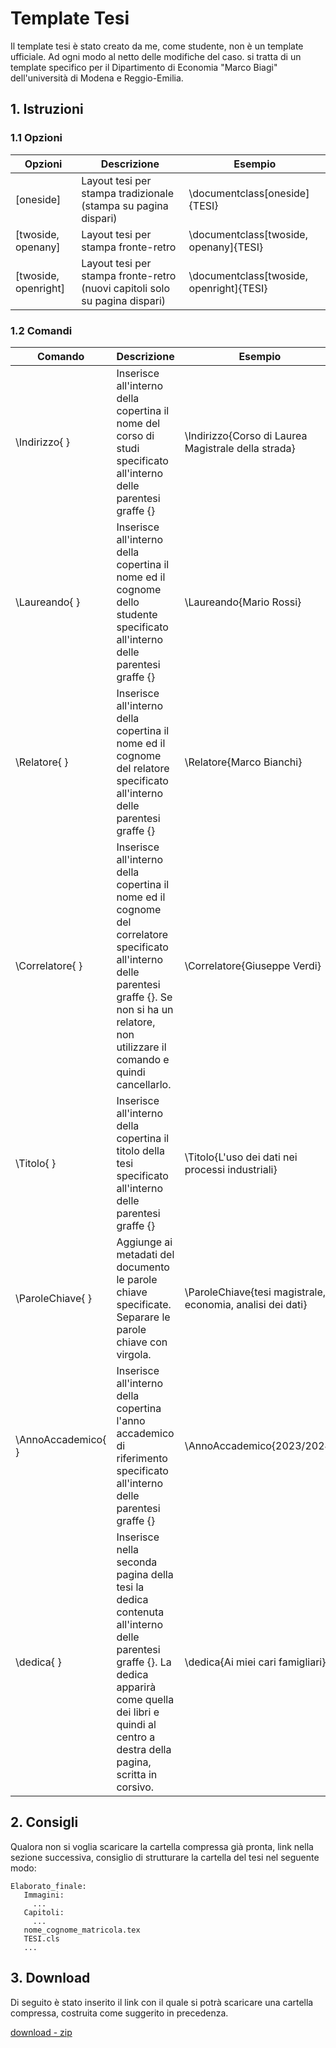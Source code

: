 # Template Tesi
Il template tesi è stato creato da me, come studente, non è un template ufficiale. Ad ogni modo al netto delle modifiche del caso. si tratta di un template specifico per il Dipartimento di Economia "Marco Biagi" dell'università di Modena e Reggio-Emilia.

## 1. Istruzioni 
### 1.1 Opzioni
| Opzioni                  | Descrizione                                                      | Esempio                               |
|--------------------------|------------------------------------------------------------------|---------------------------------------|
| [oneside]                | Layout tesi per stampa tradizionale (stampa su pagina dispari)           | \documentclass[oneside]{TESI}        |
| [twoside, openany]      | Layout tesi per stampa fronte-retro                          | \documentclass[twoside, openany]{TESI}|
| [twoside, openright]    | Layout tesi per stampa fronte-retro (nuovi capitoli solo su pagina dispari)          | \documentclass[twoside, openright]{TESI}|

### 1.2 Comandi
| Comando                  | Descrizione                                                     | Esempio                               |
|--------------------------|-----------------------------------------------------------------|---------------------------------------|
| \Indirizzo{ }           | Inserisce all'interno della copertina il nome del corso di studi specificato all'interno delle parentesi graffe {}        | \Indirizzo{Corso di Laurea Magistrale della strada} |
| \Laureando{ }           | Inserisce all'interno della copertina il nome ed il cognome dello studente specificato all'interno delle parentesi graffe {}  | \Laureando{Mario Rossi}               |
| \Relatore{ }            | Inserisce all'interno della copertina il nome ed il cognome del relatore specificato all'interno delle parentesi graffe {}  | \Relatore{Marco Bianchi}              |
| \Correlatore{ }         | Inserisce all'interno della copertina il nome ed il cognome del correlatore specificato all'interno delle parentesi graffe {}. Se non si ha un relatore, non utilizzare il comando e quindi cancellarlo.          | \Correlatore{Giuseppe Verdi}          |
| \Titolo{ }              | Inserisce all'interno della copertina il titolo della tesi specificato all'interno delle parentesi graffe {}              | \Titolo{L'uso dei dati nei processi industriali} |
| \ParoleChiave{ }        | Aggiunge ai metadati del documento le parole chiave specificate. Separare le parole chiave con virgola.        | \ParoleChiave{tesi magistrale, economia, analisi dei dati} |
| \AnnoAccademico{ }      | Inserisce all'interno della copertina l'anno accademico di riferimento specificato all'interno delle parentesi graffe {}   | \AnnoAccademico{2023/2024}            |
| \dedica{ }              | Inserisce nella seconda pagina della tesi la dedica contenuta all'interno delle parentesi graffe {}. La dedica apparirà come quella dei libri e quindi al centro a destra della pagina, scritta in corsivo.            | \dedica{Ai miei cari famigliari}     |

## 2. Consigli
Qualora non si voglia scaricare la cartella compressa già pronta, link nella sezione successiva, consiglio di strutturare la cartella del tesi nel seguente modo:
```
Elaborato_finale:
   Immagini:
     ...
   Capitoli:
     ...
   nome_cognome_matricola.tex
   TESI.cls
   ...
```
## 3. Download
Di seguito è stato inserito il link con il quale si potrà scaricare una cartella compressa, costruita come suggerito in precedenza.

[download - zip](https://github.com/michaeltavoni/Thesis_LaTeX_template/archive/refs/heads/main.zip)

